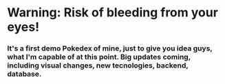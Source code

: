 <h1>Warning: Risk of bleeding from your eyes!</h1>

<h3>It's a first demo Pokedex of mine, just to give you idea guys, what I'm capable of at this point. Big updates coming, including visual changes, new tecnologies, backend, database.</h1>
